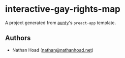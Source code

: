 # interactive-gay-rights-map

A project generated from [aunty](https://github.com/abcnews/aunty)'s `preact-app` template.

## Authors

- Nathan Hoad ([nathan@nathanhoad.net](mailto:nathan@nathanhoad.net))
